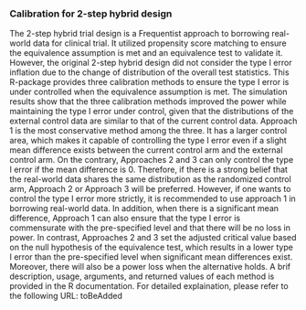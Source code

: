 ### Calibration for 2-step hybrid design

The 2-step hybrid trial design is a Frequentist approach to borrowing real-world data for clinical trial. 
It utilized propensity score matching to ensure the equivalence assumption is met and an equivalence test to validate it.
However, the original 2-step hybrid design did not consider the type I error inflation due to the change of distribution of the overall test statistics.
This R-package provides three calibration methods to ensure the type I error is under controlled when the equivalence assumption is met.
The simulation results show that the three calibration methods improved the power while maintaining the type I error under control, given that the distributions
of the external control data are similar to that of the current control data. Approach 1 is the most conservative method among the three. It has a larger control area, 
which makes it capable of controlling the type I error even if a slight mean difference exists between the current control arm and the external control arm. 
On the contrary, Approaches 2 and 3 can only control the type I error if the mean difference is 0. Therefore, if there is a strong belief that the real-world data shares
the same distribution as the randomized control arm, Approach 2 or Approach 3 will be preferred. However, if one wants to control the type I error more strictly, 
it is recommended to use approach 1 in borrowing real-world data. In addition, when there is a significant mean difference, Approach 1 can also ensure that the type I error 
is commensurate with the pre-specified level and that there will be no loss in power.  In contrast, Approaches 2 and 3 set the adjusted critical value based on the null 
hypothesis of the equivalence test, which results in a lower type I error than the pre-specified level when significant mean differences exist. Moreover, there will also 
be a power loss when the alternative holds.
A brif description, usage, arguments, and returned values of each method is provided in the R documentation. For detailed explaination, please refer to 
the following URL: toBeAdded
